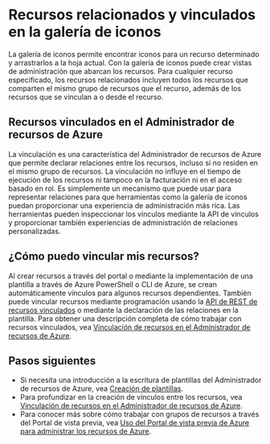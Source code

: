 <properties 
	pageTitle="Recursos relacionados y vinculados en la galería de iconos" 
	description="Obtenga información acerca de los recursos vinculados y relacionados que se muestran en la galería de iconos del Portal de vista previa de Azure." 
	services="azure-portal" 
	documentationCenter="" 
	authors="adamabdelhamed" 
	manager="wpickett" 
	editor=""/>

<tags 
	ms.service="azure-portal" 
	ms.workload="multiple" 
	ms.tgt_pltfrm="na" 
	ms.devlang="na" 
	ms.topic="article" 
	ms.date="07/16/2015" 
	ms.author="adamab"/>

# Recursos relacionados y vinculados en la galería de iconos

La galería de iconos permite encontrar iconos para un recurso determinado y arrastrarlos a la hoja actual. Con la galería de iconos puede crear vistas de administración que abarcan los recursos. Para cualquier recurso especificado, los recursos relacionados incluyen todos los recursos que comparten el mismo grupo de recursos que el recurso, además de los recursos que se vinculan a o desde el recurso.

## Recursos vinculados en el Administrador de recursos de Azure

La vinculación es una característica del Administrador de recursos de Azure que permite declarar relaciones entre los recursos, incluso si no residen en el mismo grupo de recursos. La vinculación no influye en el tiempo de ejecución de los recursos ni tampoco en la facturación ni en el acceso basado en rol. Es simplemente un mecanismo que puede usar para representar relaciones para que herramientas como la galería de iconos puedan proporcionar una experiencia de administración más rica. Las herramientas pueden inspeccionar los vínculos mediante la API de vínculos y proporcionar también experiencias de administración de relaciones personalizadas.

## ¿Cómo puedo vincular mis recursos?

Al crear recursos a través del portal o mediante la implementación de una plantilla a través de Azure PowerShell o CLI de Azure, se crean automáticamente vínculos para algunos recursos dependientes. También puede vincular recursos mediante programación usando la [API de REST de recursos vinculados](https://msdn.microsoft.com/library/azure/mt238499.aspx) o mediante la declaración de las relaciones en la plantilla. Para obtener una descripción completa de cómo trabajar con recursos vinculados, vea [Vinculación de recursos en el Administrador de recursos de Azure](../resource-group-link-resources.md).

## Pasos siguientes

- Si necesita una introducción a la escritura de plantillas del Administrador de recursos de Azure, vea [Creación de plantillas](../resource-group-authoring-templates.md).
- Para profundizar en la creación de vínculos entre los recursos, vea [Vinculación de recursos en el Administrador de recursos de Azure](../resource-group-link-resources.md).
- Para conocer más sobre cómo trabajar con grupos de recursos a través del Portal de vista previa, vea [Uso del Portal de vista previa de Azure para administrar los recursos de Azure](resource-group-portal.md).

<!---HONumber=August15_HO6-->